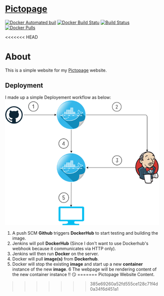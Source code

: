 # [Pictopage](http://pictopage.com)

[![Docker Automated buil](https://img.shields.io/docker/automated/artemas/pictopage.svg)](https://hub.docker.com/r/artemas/pictopage/)
[![Docker Build Statu](https://img.shields.io/docker/build/artemas/pictopage.svg)](https://hub.docker.com/r/artemas/pictopage/)
[![Build Status](https://travis-ci.org/Artemas-Muzanenhamo/pictopage.svg?branch=develop)](https://travis-ci.org/Artemas-Muzanenhamo/pictopage)
[![Docker Pulls](https://img.shields.io/docker/pulls/artemas/pictopage.svg?style=plastic)](https://hub.docker.com/r/artemas/pictopage/)

<<<<<<< HEAD
# About
This is a simple website for my [Pictopage](http://pictopage.com/) website.

## Deployment

I made up a simple Deployement workflow as below:
![image][deployment]

[deployment]: public-html/vendor/images/Pictopage.png

1. A push SCM **Github** triggers **DockerHub** to start testing and building the image.
2. Jenkins will poll **DockerHub** (Since I don't want to use Dockerhub's webhook because it communicates via HTTP only).
3. Jenkins will then run **Docker** on the server.
4. Docker will pull **image(s)** from **Dockerhub**.
5. Docker will stop the existing **image** and start up a new **container** instance of the new **image**.
6 The webpage will be rendering content of the new container instance !! :smirk:
=======
Pictopage Website Content.
>>>>>>> 385e69260a52fd555ce128c71f4d0a34f6d451a1
